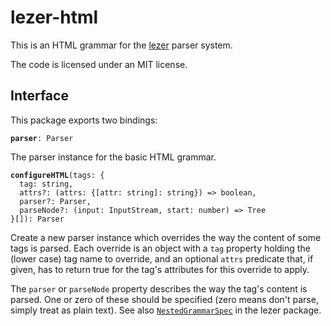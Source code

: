 # lezer-html

This is an HTML grammar for the
[lezer](https://lezer.codemirror.net/) parser system.

The code is licensed under an MIT license.

## Interface

This package exports two bindings:

**`parser`**`: Parser`

The parser instance for the basic HTML grammar.

**`configureHTML`**`(tags: {`\
`  tag: string,`\
`  attrs?: (attrs: {[attr: string]: string}) => boolean,`\
`  parser?: Parser,`\
`  parseNode?: (input: InputStream, start: number) => Tree`\
`}[]): Parser`

Create a new parser instance which overrides the way the content of
some tags is parsed. Each override is an object with a `tag` property
holding the (lower case) tag name to override, and an optional `attrs`
predicate that, if given, has to return true for the tag's attributes
for this override to apply.

The `parser` or `parseNode` property describes the way the tag's
content is parsed. One or zero of these should be specified (zero
means don't parse, simply treat as plain text). See also
[`NestedGrammarSpec`](https://lezer.codemirror.net/docs/ref#lezer.NestedGrammarSpec)
in the lezer package.
